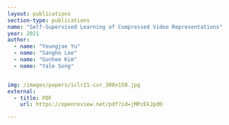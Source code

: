 ```yaml
---
layout: publications
section-type: publications
name: "Self-Supervised Learning of Compressed Video Representations"
year: 2021
author:
  - name: "Youngjae Yu"
  - name: "Sangho Lee"
  - name: "Gunhee Kim"
  - name: "Yale Song"


img: /images/papers/iclr21-cvr_300x150.jpg
external:
  - title: PDF
    url: https://openreview.net/pdf?id=jMPcEkJpdD

---
```



